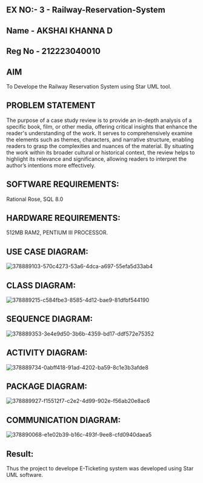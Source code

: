 ## EX NO:- 3 - Railway-Reservation-System
## Name - AKSHAI KHANNA D
## Reg No - 212223040010
## AIM
To Develope the Railway Reservation System using Star UML tool.

## PROBLEM STATEMENT
The purpose of a case study review is to provide an in-depth analysis of a specific book, film, or other media, offering critical insights that enhance the reader's understanding of the work. It serves to comprehensively examine the elements such as themes, characters, and narrative structure, enabling readers to grasp the complexities and nuances of the material. By situating the work within its broader cultural or historical context, the review helps to highlight its relevance and significance, allowing readers to interpret the author’s intentions more effectively.

## SOFTWARE REQUIREMENTS:
Rational Rose, SQL 8.0

## HARDWARE REQUIREMENTS:
512MB RAM2, PENTIUM III PROCESSOR.

## USE CASE DIAGRAM:
![378889103-570c4273-53a6-4dca-a697-55efa5d33ab4](https://github.com/user-attachments/assets/7ea4a614-9a40-49b5-8dfd-f93cef33d4dc)

## CLASS DIAGRAM:
![378889215-c584fbe3-8585-4d12-bae9-81dfbf544190](https://github.com/user-attachments/assets/111d0be8-1c2d-418e-b309-615da5cf0b27)



## SEQUENCE DIAGRAM:
![378889353-3e4e9d50-3b6b-4359-bd17-ddf572e75352](https://github.com/user-attachments/assets/ddb8252d-004c-4494-800c-03c21d1fd5b2)


## ACTIVITY DIAGRAM:
![378889734-0abff418-91ad-4202-ba59-8c1e3b3afde8](https://github.com/user-attachments/assets/5ac1dbd1-85b4-4f39-87f3-27bab720a69a)

## PACKAGE DIAGRAM:
![378889927-f15512f7-c2e2-4d99-902e-f56ab20e8ac6](https://github.com/user-attachments/assets/59149b41-fdcf-4e5e-8f0d-08f2cbc3ea9c)


## COMMUNICATION DIAGRAM:
![378890068-e1e02b39-b16c-493f-9ee8-cfd0940daea5](https://github.com/user-attachments/assets/f83f3969-0680-4190-b6e1-3e07fec79c9c)


## Result:
Thus the project to develope E-Ticketing system was developed using Star UML software.
